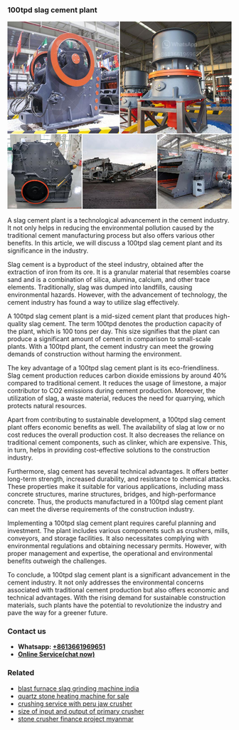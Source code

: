 <h3>100tpd slag cement plant</h3><img src='1708499139.jpg' alt=''><p>A slag cement plant is a technological advancement in the cement industry. It not only helps in reducing the environmental pollution caused by the traditional cement manufacturing process but also offers various other benefits. In this article, we will discuss a 100tpd slag cement plant and its significance in the industry.</p><p>Slag cement is a byproduct of the steel industry, obtained after the extraction of iron from its ore. It is a granular material that resembles coarse sand and is a combination of silica, alumina, calcium, and other trace elements. Traditionally, slag was dumped into landfills, causing environmental hazards. However, with the advancement of technology, the cement industry has found a way to utilize slag effectively.</p><p>A 100tpd slag cement plant is a mid-sized cement plant that produces high-quality slag cement. The term 100tpd denotes the production capacity of the plant, which is 100 tons per day. This size signifies that the plant can produce a significant amount of cement in comparison to small-scale plants. With a 100tpd plant, the cement industry can meet the growing demands of construction without harming the environment.</p><p>The key advantage of a 100tpd slag cement plant is its eco-friendliness. Slag cement production reduces carbon dioxide emissions by around 40% compared to traditional cement. It reduces the usage of limestone, a major contributor to CO2 emissions during cement production. Moreover, the utilization of slag, a waste material, reduces the need for quarrying, which protects natural resources.</p><p>Apart from contributing to sustainable development, a 100tpd slag cement plant offers economic benefits as well. The availability of slag at low or no cost reduces the overall production cost. It also decreases the reliance on traditional cement components, such as clinker, which are expensive. This, in turn, helps in providing cost-effective solutions to the construction industry.</p><p>Furthermore, slag cement has several technical advantages. It offers better long-term strength, increased durability, and resistance to chemical attacks. These properties make it suitable for various applications, including mass concrete structures, marine structures, bridges, and high-performance concrete. Thus, the products manufactured in a 100tpd slag cement plant can meet the diverse requirements of the construction industry.</p><p>Implementing a 100tpd slag cement plant requires careful planning and investment. The plant includes various components such as crushers, mills, conveyors, and storage facilities. It also necessitates complying with environmental regulations and obtaining necessary permits. However, with proper management and expertise, the operational and environmental benefits outweigh the challenges.</p><p>To conclude, a 100tpd slag cement plant is a significant advancement in the cement industry. It not only addresses the environmental concerns associated with traditional cement production but also offers economic and technical advantages. With the rising demand for sustainable construction materials, such plants have the potential to revolutionize the industry and pave the way for a greener future.</p><h3>Contact us</h3><ul><li><strong>Whatsapp:&nbsp;<a href="https://wa.me/8613661969651">+8613661969651</a></strong></li><li><a href="https://swt.shibang-china.com/?git&amp;zhl&amp;100tpd slag cement plant"><strong>Online Service(chat now)</strong></a></li></ul><h3>Related</h3><ul><li><a href='blast furnace slag grinding machine india.md'>blast furnace slag grinding machine india</a></li><li><a href='quartz stone heating machine for sale.md'>quartz stone heating machine for sale</a></li><li><a href='crushing service with peru jaw crusher.md'>crushing service with peru jaw crusher</a></li><li><a href='size of input and output of primary crusher.md'>size of input and output of primary crusher</a></li><li><a href='stone crusher finance project myanmar.md'>stone crusher finance project myanmar</a></li></ul>